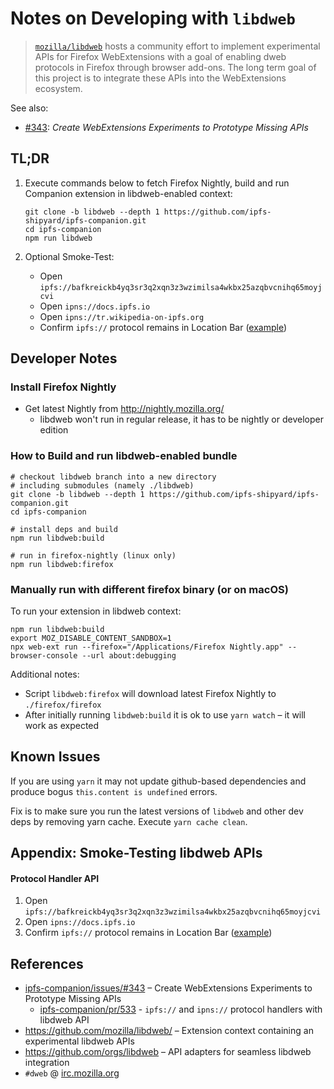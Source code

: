 # Notes on Developing with `libdweb`

> [`mozilla/libdweb`](https://github.com/mozilla/libdweb) hosts a community
effort to implement experimental APIs for Firefox WebExtensions with a goal of
enabling dweb protocols in Firefox through browser add-ons. The long term goal
of this project is to integrate these APIs into the WebExtensions ecosystem.

See also:
- [#343](https://github.com/ipfs-shipyard/ipfs-companion/issues/343): _Create WebExtensions Experiments to Prototype Missing APIs_


## TL;DR

1. Execute commands below to fetch Firefox Nightly, build and run Companion extension in libdweb-enabled context:
   ```
   git clone -b libdweb --depth 1 https://github.com/ipfs-shipyard/ipfs-companion.git
   cd ipfs-companion
   npm run libdweb
   ```

2. Optional Smoke-Test:
   - Open `ipfs://bafkreickb4yq3sr3q2xqn3z3wzimilsa4wkbx25azqbvcnihq65moyjcvi`
   - Open `ipns://docs.ipfs.io`
   - Open `ipns://tr.wikipedia-on-ipfs.org`
   - Confirm `ipfs://` protocol remains in Location Bar ([example](https://ipfs.io/ipfs/bafybeie5gq4jxvzmsym6hjlwxej4rwdoxt7wadqvmmwbqi7r27fclha2va))

## Developer Notes


### Install Firefox Nightly

- Get latest Nightly from http://nightly.mozilla.org/
   - libdweb won't run in regular release, it has to be nightly or developer edition

### How to Build and run libdweb-enabled bundle

```
# checkout libdweb branch into a new directory
# including submodules (namely ./libdweb)
git clone -b libdweb --depth 1 https://github.com/ipfs-shipyard/ipfs-companion.git
cd ipfs-companion

# install deps and build
npm run libdweb:build

# run in firefox-nightly (linux only)
npm run libdweb:firefox
```

### Manually run with different firefox binary (or on macOS)

To run your extension in libdweb context:

```
npm run libdweb:build
export MOZ_DISABLE_CONTENT_SANDBOX=1
npx web-ext run --firefox="/Applications/Firefox Nightly.app" --browser-console --url about:debugging
```

Additional notes:

- Script `libdweb:firefox` will download latest Firefox Nightly to `./firefox/firefox`
- After initially running `libdweb:build` it is ok to use `yarn watch` – it will work as expected

## Known Issues

If you are using `yarn` it may not update github-based dependencies and produce bogus `this.content is undefined` errors.

Fix is to make sure you run the latest versions of `libdweb` and other dev deps by removing yarn cache.
Execute `yarn cache clean`.

## Appendix: Smoke-Testing libdweb APIs

#### Protocol Handler API

1. Open `ipfs://bafkreickb4yq3sr3q2xqn3z3wzimilsa4wkbx25azqbvcnihq65moyjcvi`
1. Open `ipns://docs.ipfs.io`
1. Confirm `ipfs://` protocol remains in Location Bar ([example](https://ipfs.io/ipfs/bafybeie5gq4jxvzmsym6hjlwxej4rwdoxt7wadqvmmwbqi7r27fclha2va))

## References

- [ipfs-companion/issues/#343](https://github.com/ipfs-shipyard/ipfs-companion/issues/343) – Create WebExtensions Experiments to Prototype Missing APIs
  - [ipfs-companion/pr/533](https://github.com/ipfs-shipyard/ipfs-companion/pull/533) - `ipfs://` and `ipns://` protocol handlers with libdweb API
- https://github.com/mozilla/libdweb/ – Extension context containing an experimental libdweb APIs
- https://github.com/orgs/libdweb – API adapters for seamless libdweb integration
- `#dweb` @ [irc.mozilla.org](https://wiki.mozilla.org/IRC#Connect_to_the_Mozilla_IRC_server)
